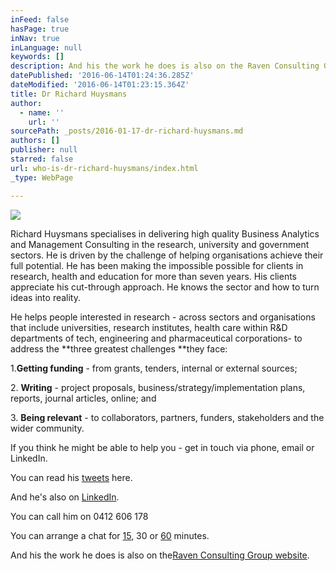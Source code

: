 ```yaml
---
inFeed: false
hasPage: true
inNav: true
inLanguage: null
keywords: []
description: And his the work he does is also on the Raven Consulting Group website.
datePublished: '2016-06-14T01:24:36.285Z'
dateModified: '2016-06-14T01:23:15.364Z'
title: Dr Richard Huysmans
author:
  - name: ''
    url: ''
sourcePath: _posts/2016-01-17-dr-richard-huysmans.md
authors: []
publisher: null
starred: false
url: who-is-dr-richard-huysmans/index.html
_type: WebPage

---
```

![](https://s3-us-west-2.amazonaws.com/the-grid-img/p/132c603faa6146ae6e908bbb827a0ff28271d11e.jpg)

Richard Huysmans specialises in delivering high quality Business Analytics and Management Consulting in the research, university and government sectors. He is driven by the challenge of helping organisations achieve their full potential. He has been making the impossible possible for clients in research, health and education for more than seven years. His clients appreciate his cut-through approach. He knows the sector and how to turn ideas into reality.

He helps people interested in research - across sectors and organisations that include universities, research institutes, health care within R&D departments of tech, engineering and pharmaceutical corporations- to address the **three greatest challenges **they face:

1\.**Getting funding** - from grants, tenders, internal or external sources;

2\. **Writing** - project proposals, business/strategy/implementation plans, reports, journal articles, online; and

3\. **Being relevant** - to collaborators, partners, funders, stakeholders and the wider community.

If you think he might be able to help you - get in touch via phone, email or LinkedIn.

You can read his [tweets][0] here.

And he's also on [LinkedIn][1].

You can call him on 0412 606 178

You can arrange a chat for [15][2], 30 or [60][3] minutes.

And his the work he does is also on the[Raven Consulting Group website][4].

[0]: https://twitter.com/RichardHuysmans
[1]: https://www.linkedin.com/in/richardhuysmans
[2]: https://www.timetrade.com/app/td-2610605/workflows/xxb2k/schedule/welcome?wfsid=b07a7e16-baba97f6-b07a7e11-baba97f6-00000002-ht0li2cd548atkd6fdfbo2epipo0v52g&view=full&fs=1
[3]: https://www.timetrade.com/app/td-2610605/workflows/1h34r/schedule/welcome?wfsid=b07a7e14-baba97f6-b07a7e16-baba97f6-00000002-f5jn4trarbusboinmh7u2otsod6ha18q&view=full&fs=1
[4]: www.ravencg.com.au